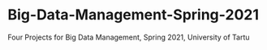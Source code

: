 # Big-Data-Management-Spring-2021
Four Projects for Big Data Management, Spring 2021, University of Tartu
